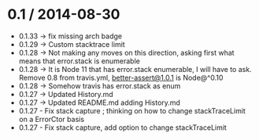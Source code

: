 
0.1 / 2014-08-30
==================

 * 0.1.33 -> fix missing arch badge
 * 0.1.29 -> Custom stacktrace limit
 * 0.1.28 -> Not making any moves on this direction, asking first what means that error.stack is enumerable
 * 0.1.28 -> It is Node 11 that has error.stack enumerable, I will have to ask. Remove 0.8 from travis.yml, better-assert@1.0.1 is Node@^0.10
 * 0.1.28 -> Somehow travis has error.stack as enum
 * 0.1.27 -> Updated History.md
 * 0.1.27 -> Updated README.md adding History.md
 * 0.1.27 - Fix stack capture ; thinking on how to change stackTraceLimit on a ErrorCtor basis
 * 0.1.27 - Fix stack capture, add option to change stackTraceLimit
